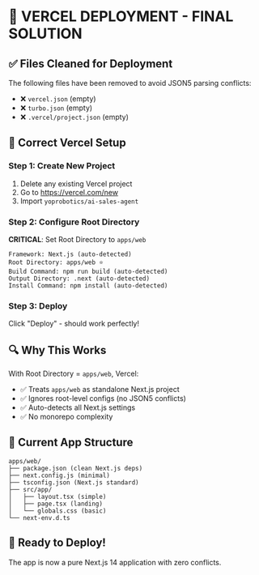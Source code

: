# 🎯 VERCEL DEPLOYMENT - FINAL SOLUTION

## ✅ Files Cleaned for Deployment

The following files have been removed to avoid JSON5 parsing conflicts:
- ❌ `vercel.json` (empty)
- ❌ `turbo.json` (empty) 
- ❌ `.vercel/project.json` (empty)

## 🚀 Correct Vercel Setup

### Step 1: Create New Project
1. Delete any existing Vercel project
2. Go to https://vercel.com/new
3. Import `yoprobotics/ai-sales-agent`

### Step 2: Configure Root Directory  
**CRITICAL**: Set Root Directory to `apps/web`

```
Framework: Next.js (auto-detected)
Root Directory: apps/web ⭐
Build Command: npm run build (auto-detected)
Output Directory: .next (auto-detected)  
Install Command: npm install (auto-detected)
```

### Step 3: Deploy
Click "Deploy" - should work perfectly!

## 🔍 Why This Works

With Root Directory = `apps/web`, Vercel:
- ✅ Treats `apps/web` as standalone Next.js project
- ✅ Ignores root-level configs (no JSON5 conflicts)
- ✅ Auto-detects all Next.js settings
- ✅ No monorepo complexity

## 📁 Current App Structure

```
apps/web/
├── package.json (clean Next.js deps)
├── next.config.js (minimal)
├── tsconfig.json (Next.js standard)
├── src/app/
│   ├── layout.tsx (simple)
│   ├── page.tsx (landing)
│   └── globals.css (basic)
└── next-env.d.ts
```

## 🎉 Ready to Deploy!

The app is now a pure Next.js 14 application with zero conflicts.
